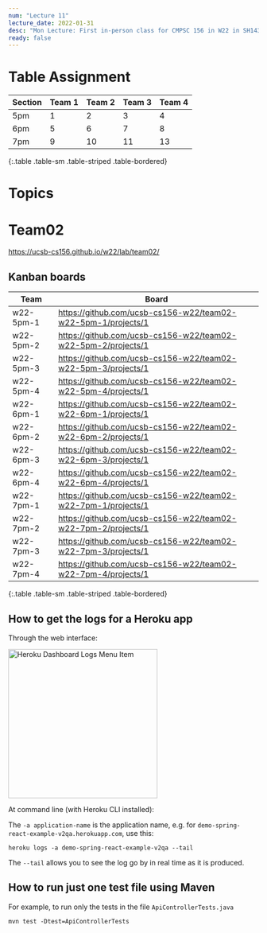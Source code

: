 ```yaml
---
num: "Lecture 11"
lecture_date: 2022-01-31
desc: "Mon Lecture: First in-person class for CMPSC 156 in W22 in SH1431"
ready: false
---
```



# Table Assignment

| Section | Team 1 | Team 2 | Team 3 | Team 4|
|---------|--------|--------|--------|-------|
| 5pm     |  1     |  2     | 3      |  4    |
| 6pm     |  5     |  6     |  7     |   8   |
| 7pm     |  9     |  10    |  11    |   13  |
{:.table .table-sm .table-striped .table-bordered}

# Topics

# Team02

<https://ucsb-cs156.github.io/w22/lab/team02/>

## Kanban boards

| Team | Board |
|------|-------|
| w22-5pm-1 | <https://github.com/ucsb-cs156-w22/team02-w22-5pm-1/projects/1> |
| w22-5pm-2 | <https://github.com/ucsb-cs156-w22/team02-w22-5pm-2/projects/1> |
| w22-5pm-3 | <https://github.com/ucsb-cs156-w22/team02-w22-5pm-3/projects/1> |
| w22-5pm-4 | <https://github.com/ucsb-cs156-w22/team02-w22-5pm-4/projects/1> |
| w22-6pm-1 | <https://github.com/ucsb-cs156-w22/team02-w22-6pm-1/projects/1> |
| w22-6pm-2 | <https://github.com/ucsb-cs156-w22/team02-w22-6pm-2/projects/1> |
| w22-6pm-3 | <https://github.com/ucsb-cs156-w22/team02-w22-6pm-3/projects/1> |
| w22-6pm-4 | <https://github.com/ucsb-cs156-w22/team02-w22-6pm-4/projects/1> |
| w22-7pm-1 | <https://github.com/ucsb-cs156-w22/team02-w22-7pm-1/projects/1> |
| w22-7pm-2 | <https://github.com/ucsb-cs156-w22/team02-w22-7pm-2/projects/1> |
| w22-7pm-3 | <https://github.com/ucsb-cs156-w22/team02-w22-7pm-3/projects/1> |
| w22-7pm-4 | <https://github.com/ucsb-cs156-w22/team02-w22-7pm-4/projects/1> |
{:.table .table-sm .table-striped .table-bordered}



## How to get the logs for a Heroku app

Through the web interface:

<img src="https://user-images.githubusercontent.com/1119017/151609450-0a75b593-ef27-4d8a-85ea-42912ce99c43.png" alt="Heroku Dashboard Logs Menu Item" width="300" />

At command line (with Heroku CLI installed):

The `-a application-name` is the application name, e.g. for `demo-spring-react-example-v2qa.herokuapp.com`, use this:

```
heroku logs -a demo-spring-react-example-v2qa --tail
```

The `--tail` allows you to see the log go by in real time as it is produced.

## How to run just one test file using Maven

For example, to run only the tests in the file `ApiControllerTests.java`

```
mvn test -Dtest=ApiControllerTests
```
